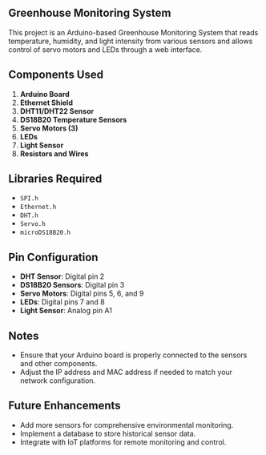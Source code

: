 ## Greenhouse Monitoring System

This project is an Arduino-based Greenhouse Monitoring System that reads temperature, humidity, and light intensity from various sensors and allows control of servo motors and LEDs through a web interface.

## Components Used

1. **Arduino Board**
2. **Ethernet Shield**
3. **DHT11/DHT22 Sensor**
4. **DS18B20 Temperature Sensors**
5. **Servo Motors (3)**
6. **LEDs**
7. **Light Sensor**
8. **Resistors and Wires**

## Libraries Required

- `SPI.h`
- `Ethernet.h`
- `DHT.h`
- `Servo.h`
- `microDS18B20.h`

## Pin Configuration

- **DHT Sensor**: Digital pin 2
- **DS18B20 Sensors**: Digital pin 3
- **Servo Motors**: Digital pins 5, 6, and 9
- **LEDs**: Digital pins 7 and 8
- **Light Sensor**: Analog pin A1

## Notes

- Ensure that your Arduino board is properly connected to the sensors and other components.
- Adjust the IP address and MAC address if needed to match your network configuration.

## Future Enhancements

- Add more sensors for comprehensive environmental monitoring.
- Implement a database to store historical sensor data.
- Integrate with IoT platforms for remote monitoring and control.
